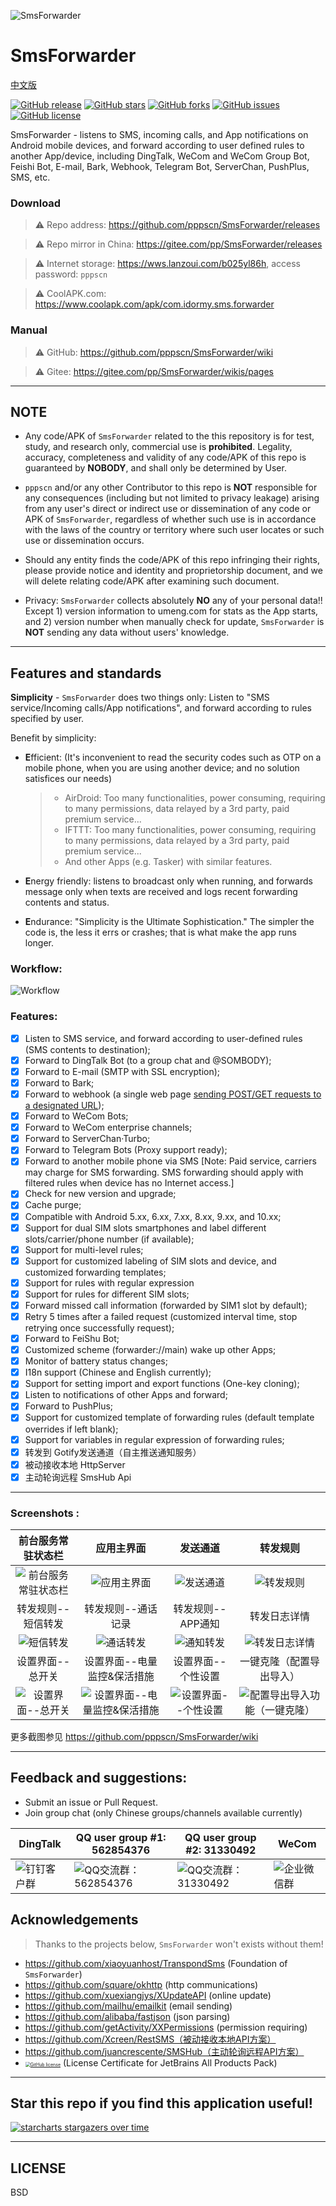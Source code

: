 
![SmsForwarder](pic/SmsForwarder.png)

# SmsForwarder
[中文版](README.md)

[![GitHub release](https://img.shields.io/github/release/pppscn/SmsForwarder.svg)](https://github.com/pppscn/SmsForwarder/releases) [![GitHub stars](https://img.shields.io/github/stars/pppscn/SmsForwarder)](https://github.com/pppscn/SmsForwarder/stargazers) [![GitHub forks](https://img.shields.io/github/forks/pppscn/SmsForwarder)](https://github.com/pppscn/SmsForwarder/network/members) [![GitHub issues](https://img.shields.io/github/issues/pppscn/SmsForwarder)](https://github.com/pppscn/SmsForwarder/issues) [![GitHub license](https://img.shields.io/github/license/pppscn/SmsForwarder)](https://github.com/pppscn/SmsForwarder/blob/main/LICENSE)

SmsForwarder - listens to SMS, incoming calls, and App notifications on Android mobile devices, and forward according to user defined rules to another App/device, including DingTalk, WeCom and WeCom Group Bot, Feishi Bot, E-mail, Bark, Webhook, Telegram Bot, ServerChan, PushPlus, SMS, etc.

### Download

> ⚠ Repo address: https://github.com/pppscn/SmsForwarder/releases

> ⚠ Repo mirror in China: https://gitee.com/pp/SmsForwarder/releases

> ⚠ Internet storage: https://wws.lanzoui.com/b025yl86h, access password: `pppscn`

> ⚠ CoolAPK.com: https://www.coolapk.com/apk/com.idormy.sms.forwarder

### Manual

> ⚠ GitHub: https://github.com/pppscn/SmsForwarder/wiki

> ⚠ Gitee: https://gitee.com/pp/SmsForwarder/wikis/pages

--------

## NOTE

* Any code/APK of `SmsForwarder` related to the this repository is for test, study, and research only, commercial use is **prohibited**. Legality, accuracy, completeness and validity of any code/APK of this repo is guaranteed by **NOBODY**, and shall only be determined by User.

* `pppscn` and/or any other Contributor to this repo is **NOT** responsible for any consequences (including but not limited to privacy leakage) arising from any user's direct or indirect use or dissemination of any code or APK of `SmsForwarder`, regardless of whether such use is in accordance with the laws of the country or territory where such user locates or such use or dissemination occurs.

* Should any entity finds the code/APK of this repo infringing their rights, please provide notice and identity and proprietorship document, and we will delete relating code/APK after examining such document.

* Privacy: `SmsForwarder` collects absolutely **NO** any of your personal data!! Except 1) version information to umeng.com for stats as the App starts, and 2) version number when manually check for update, `SmsForwarder` is **NOT** sending any data without users' knowledge.

--------

## Features and standards

**Simplicity** - `SmsForwarder` does two things only: Listen to "SMS service/Incoming calls/App notifications", and forward according to rules specified by user.

Benefit by simplicity:

* **E**fficient: (It's inconvenient to read the security codes such as OTP on a mobile phone, when you are using another device; and no solution satisfices our needs)

  > + AirDroid: Too many functionalities, power consuming, requiring to many permissions, data relayed by a 3rd party, paid premium service...
  > + IFTTT: Too many functionalities, power consuming, requiring to many permissions, data relayed by a 3rd party, paid premium service...
  > + And other Apps (e.g. Tasker) with similar features.

* **E**nergy friendly: listens to broadcast only when running, and forwards message only when texts are received and logs recent forwarding contents and status.
* **E**ndurance: "Simplicity is the Ultimate Sophistication." The simpler the code is, the less it errs or crashes; that is what make the app runs longer.

### Workflow:

![Workflow](pic/working_principle_en.png "Workflow")

### Features:

- [x] Listen to SMS service, and forward according to user-defined rules (SMS contents to destination);
- [x] Forward to DingTalk Bot (to a group chat and @SOMBODY);
- [x] Forward to E-mail (SMTP with SSL encryption);
- [x] Forward to Bark;
- [x] Forward to webhook (a single web page [sending POST/GET requests to a designated URL](doc/POST_WEB.md));
- [x] Forward to WeCom Bots;
- [x] Forward to WeCom enterprise channels;
- [x] Forward to ServerChan·Turbo;
- [x] Forward to Telegram Bots (Proxy support ready);
- [x] Forward to another mobile phone via SMS [Note: Paid service, carriers may charge for SMS forwarding. SMS forwarding should apply with filtered rules when device has no Internet access.]
- [x] Check for new version and upgrade;
- [x] Cache purge;
- [x] Compatible with Android 5.xx, 6.xx, 7.xx, 8.xx, 9.xx, and 10.xx;
- [x] Support for dual SIM slots smartphones and label different slots/carrier/phone number (if available);
- [x] Support for multi-level rules;
- [x] Support for customized labeling of SIM slots and device, and customized forwarding templates;
- [x] Support for rules with regular expression
- [x] Support for rules for different SIM slots;
- [x] Forward missed call information (forwarded by SIM1 slot by default);
- [x] Retry 5 times after a failed request (customized interval time, stop retrying once successfully request);
- [x] Forward to FeiShu Bot;
- [x] Customized scheme (forwarder://main) wake up other Apps;
- [x] Monitor of battery status changes;
- [x] I18n support (Chinese and English currently);
- [x] Support for setting import and export functions (One-key cloning);
- [x] Listen to notifications of other Apps and forward;
- [x] Forward to PushPlus;
- [x] Support for customized template of forwarding rules (default template overrides if left blank);
- [x] Support for variables in regular expression of forwarding rules;
- [x] 转发到 Gotify发送通道（自主推送通知服务）
- [x] 被动接收本地 HttpServer
- [x] 主动轮询远程 SmsHub Api

--------

### Screenshots :

| 前台服务常驻状态栏 | 应用主界面 | 发送通道 |                           转发规则                           |
|  :--:  | :--:  |  :--:  | :--:  |
| ![前台服务常驻状态栏](pic/taskbar.jpg "前台服务常驻状态栏") | ![应用主界面](pic/main.jpg "应用主界面") | ![发送通道](pic/sender.png "发送通道") | ![转发规则](pic/rule.jpg "转发规则") |
| 转发规则--短信转发 | 转发规则--通话记录 | 转发规则--APP通知 | 转发日志详情 |
| ![短信转发](pic/rule_sms.jpg "短信转发") | ![通话转发](pic/rule_call.jpg "通话转发") | ![通知转发](pic/rule_app.jpg "通知转发") | ![转发日志详情](pic/maindetail.jpg "转发日志详情") |
| 设置界面--总开关 | 设置界面--电量监控&保活措施 | 设置界面--个性设置 | 一键克隆（配置导出导入） |
| ![设置界面--总开关](pic/setting_1.jpg "设置界面--总开关") | ![设置界面--电量监控&保活措施](pic/setting_2.jpg "设置界面--电量监控&保活措施") | ![设置界面--个性设置](pic/setting_3.jpg "设置界面--个性设置") | ![配置导出导入功能（一键克隆）](pic/clone.jpg "配置导出导入功能（一键克隆）") |

更多截图参见 https://github.com/pppscn/SmsForwarder/wiki

--------

## Feedback and suggestions:

+ Submit an issue or Pull Request.
+ Join group chat (only Chinese groups/channels available currently)

| DingTalk | QQ user group #1: 562854376 | QQ user group #2: 31330492 | WeCom |
|  ----  |  ----  | ----  | ----  |
| ![钉钉客户群](pic/dingtalk.png "钉钉客户群") | ![QQ交流群：562854376](pic/qqgroup_1.jpg "QQ交流群：562854376") | ![QQ交流群：31330492](pic/qqgroup_2.jpg "QQ交流群：31330492") | ![企业微信群](pic/qywechat.png "企业微信群") |

## Acknowledgements

> Thanks to the projects below, `SmsForwarder` won't exists without them!

+ https://github.com/xiaoyuanhost/TranspondSms (Foundation of `SmsForwarder`)
+ https://github.com/square/okhttp (http communications)
+ https://github.com/xuexiangjys/XUpdateAPI (online update)
+ https://github.com/mailhu/emailkit (email sending)
+ https://github.com/alibaba/fastjson (json parsing)
+ https://github.com/getActivity/XXPermissions (permission requiring)
+ https://github.com/Xcreen/RestSMS（被动接收本地API方案）
+ https://github.com/juancrescente/SMSHub（主动轮询远程API方案）
+ [<img src="https://resources.jetbrains.com/storage/products/company/brand/logos/jb_beam.svg?_ga=2.126618957.1361252949.1638261367-1417196221.1635638144&_gl=1*1pfl3dq*_ga*MTQxNzE5NjIyMS4xNjM1NjM4MTQ0*_ga_V0XZL7QHEB*MTYzODMzMjA4OC43LjAuMTYzODMzMjA5Ny4w" alt="GitHub license" style="zoom:50%;" />](https://jb.gg/OpenSourceSupport)  (License Certificate for JetBrains All Products Pack)

--------

## Star this repo if you find this application useful!

[![starcharts stargazers over time](https://starchart.cc/pppscn/SmsForwarder.svg)](https://github.com/pppscn/SmsForwarder)

--------

## LICENSE

BSD

